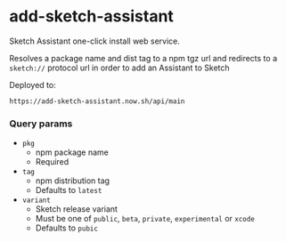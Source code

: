 # add-sketch-assistant

Sketch Assistant one-click install web service.

Resolves a package name and dist tag to a npm tgz url and redirects to a `sketch://` protocol url in
order to add an Assistant to Sketch

Deployed to:

```
https://add-sketch-assistant.now.sh/api/main
```

### Query params

- `pkg`
  - npm package name
  - Required
- `tag`
  - npm distribution tag
  - Defaults to `latest`
- `variant`
  - Sketch release variant
  - Must be one of `public`, `beta`, `private`, `experimental` or `xcode`
  - Defaults to `pubic`
